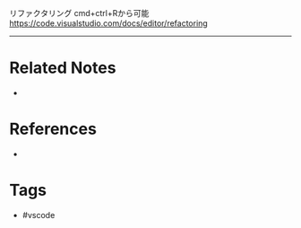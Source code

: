 リファクタリング
cmd+ctrl+Rから可能
https://code.visualstudio.com/docs/editor/refactoring

---
# Related Notes
- 

# References
- 

# Tags
- #vscode 